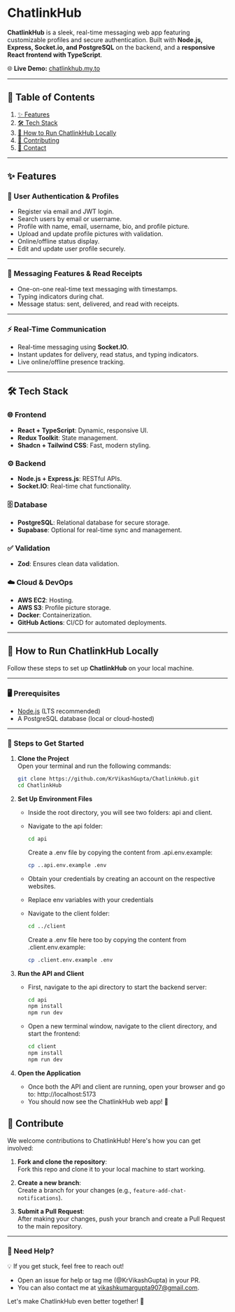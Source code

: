 # ChatlinkHub

**ChatlinkHub** is a sleek, real-time messaging web app featuring customizable profiles and secure authentication. Built with **Node.js, Express, Socket.io, and PostgreSQL** on the backend, and a **responsive React frontend with TypeScript**.



🌐 **Live Demo:** [chatlinkhub.my.to](http://chatlinkhub.my.to)

---

## 📑 Table of Contents

1. [✨ Features](#-features)
2. [🛠️ Tech Stack](#️-tech-stack)
3. [🚀 How to Run ChatlinkHub Locally](#-how-to-run-chatlinkhub-locally)
4. [🎉 Contributing](#-contributing)
5. [📩 Contact](#-contact)

---

## ✨ Features

### 👤 User Authentication & Profiles

- Register via email and JWT login.
- Search users by email or username.
- Profile with name, email, username, bio, and profile picture.
- Upload and update profile pictures with validation.
- Online/offline status display.
- Edit and update user profile securely.

---

### 💬 Messaging Features & Read Receipts

- One-on-one real-time text messaging with timestamps.
- Typing indicators during chat.
- Message status: sent, delivered, and read with receipts.

---

### ⚡ Real-Time Communication

- Real-time messaging using **Socket.IO**.
- Instant updates for delivery, read status, and typing indicators.
- Live online/offline presence tracking.

---

## 🛠️ Tech Stack

### 🌐 Frontend

- **React + TypeScript**: Dynamic, responsive UI.
- **Redux Toolkit**: State management.
- **Shadcn + Tailwind CSS**: Fast, modern styling.

### ⚙️ Backend

- **Node.js + Express.js**: RESTful APIs.
- **Socket.IO**: Real-time chat functionality.

### 🗄️ Database

- **PostgreSQL**: Relational database for secure storage.
- **Supabase**: Optional for real-time sync and management.

### ✅ Validation

- **Zod**: Ensures clean data validation.

### ☁️ Cloud & DevOps

- **AWS EC2**: Hosting.
- **AWS S3**: Profile picture storage.
- **Docker**: Containerization.
- **GitHub Actions**: CI/CD for automated deployments.

---

## 🚀 How to Run ChatlinkHub Locally

Follow these steps to set up **ChatlinkHub** on your local machine.

---

### 🖥️ Prerequisites

- [Node.js](https://nodejs.org/) (LTS recommended)
- A PostgreSQL database (local or cloud-hosted)

---


### 📝 Steps to Get Started

1. **Clone the Project**  
   Open your terminal and run the following commands:

   ```bash
   git clone https://github.com/KrVikashGupta/ChatlinkHub.git
   cd ChatlinkHub
   ```

2. **Set Up Environment Files**

    - Inside the root directory, you will see two folders: api and client.
    - Navigate to the api folder:
        ```bash
        cd api
        ```
    
        Create a .env file by copying the content from .api.env.example:
        ```bash
        cp ..api.env.example .env
        ```
    - Obtain your credentials by creating an account on the respective websites.
    - Replace env variables with your credentials 

    - Navigate to the client folder:
        ```bash
        cd ../client
        ```

        Create a .env file here too by copying the content from .client.env.example:
        ```bash
        cp .client.env.example .env
        ```

3. **Run the API and Client**

    - First, navigate to the api directory to start the backend server:
        ```bash
        cd api
        npm install
        npm run dev
        ```

    - Open a new terminal window, navigate to the client directory, and start the frontend:
        ```bash
        cd client
        npm install
        npm run dev
        ```

4. **Open the Application**

    - Once both the API and client are running, open your browser and go to: http://localhost:5173
    - You should now see the ChatlinkHub web app! 🎉

## 🎉 Contribute

We welcome contributions to ChatlinkHub! Here's how you can get involved:

1. **Fork and clone the repository**:  
   Fork this repo and clone it to your local machine to start working.

2. **Create a new branch**:  
   Create a branch for your changes (e.g., `feature-add-chat-notifications`).

3. **Submit a Pull Request**:  
   After making your changes, push your branch and create a Pull Request to the main repository.

---

### 🤝 Need Help?

💡 If you get stuck, feel free to reach out!

- Open an issue for help or tag me (@KrVikashGupta) in your PR.
- You can also contact me at [vikashkumargupta907@gmail.com](mailto:vikashkumargupta907@gmail.com).

Let's make ChatlinkHub even better together! 🚀
